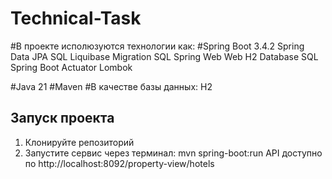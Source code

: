# Technical-Task

#В проекте исполюзуются технологии как:
#Spring Boot 3.4.2
Spring Data JPA SQL
Liquibase Migration SQL
Spring Web Web
H2 Database SQL
Spring Boot Actuator
Lombok

#Java 21
#Maven
#В качестве базы данных: H2

## Запуск проекта
1. Клонируйте репозиторий
2. Запустите сервис через терминал:
   mvn spring-boot:run
API доступно по http://localhost:8092/property-view/hotels
